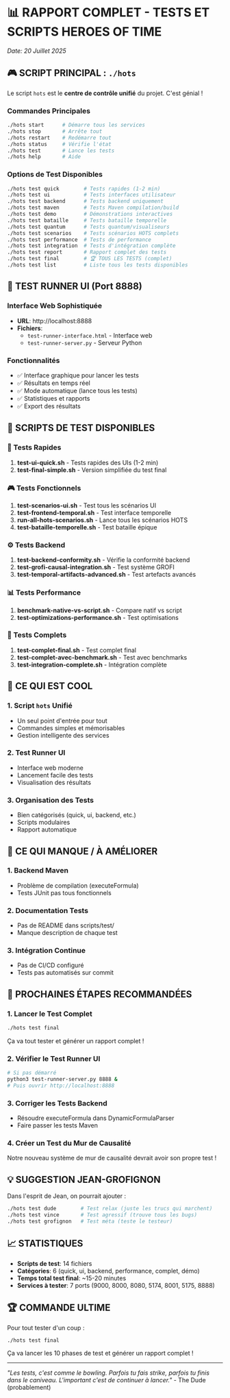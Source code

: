 # 📊 RAPPORT COMPLET - TESTS ET SCRIPTS HEROES OF TIME
*Date: 20 Juillet 2025*

## 🎮 SCRIPT PRINCIPAL : `./hots`

Le script `hots` est le **centre de contrôle unifié** du projet. C'est génial !

### Commandes Principales
```bash
./hots start      # Démarre tous les services
./hots stop       # Arrête tout
./hots restart    # Redémarre tout
./hots status     # Vérifie l'état
./hots test       # Lance les tests
./hots help       # Aide
```

### Options de Test Disponibles
```bash
./hots test quick        # Tests rapides (1-2 min)
./hots test ui           # Tests interfaces utilisateur
./hots test backend      # Tests backend uniquement
./hots test maven        # Tests Maven compilation/build
./hots test demo         # Démonstrations interactives
./hots test bataille     # Tests bataille temporelle
./hots test quantum      # Tests quantum/visualiseurs
./hots test scenarios    # Tests scénarios HOTS complets
./hots test performance  # Tests de performance
./hots test integration  # Tests d'intégration complète
./hots test report       # Rapport complet des tests
./hots test final        # 🏆 TOUS LES TESTS (complet)
./hots test list         # Liste tous les tests disponibles
```

## 🧪 TEST RUNNER UI (Port 8888)

### Interface Web Sophistiquée
- **URL**: http://localhost:8888
- **Fichiers**:
  - `test-runner-interface.html` - Interface web
  - `test-runner-server.py` - Serveur Python

### Fonctionnalités
- ✅ Interface graphique pour lancer les tests
- ✅ Résultats en temps réel
- ✅ Mode automatique (lance tous les tests)
- ✅ Statistiques et rapports
- ✅ Export des résultats

## 📁 SCRIPTS DE TEST DISPONIBLES

### 🚀 Tests Rapides
1. **test-ui-quick.sh** - Tests rapides des UIs (1-2 min)
2. **test-final-simple.sh** - Version simplifiée du test final

### 🎮 Tests Fonctionnels
1. **test-scenarios-ui.sh** - Test tous les scénarios UI
2. **test-frontend-temporal.sh** - Test interface temporelle
3. **run-all-hots-scenarios.sh** - Lance tous les scénarios HOTS
4. **test-bataille-temporelle.sh** - Test bataille épique

### ⚙️ Tests Backend
1. **test-backend-conformity.sh** - Vérifie la conformité backend
2. **test-grofi-causal-integration.sh** - Test système GROFI
3. **test-temporal-artifacts-advanced.sh** - Test artefacts avancés

### 📊 Tests Performance
1. **benchmark-native-vs-script.sh** - Compare natif vs script
2. **test-optimizations-performance.sh** - Test optimisations

### 🔗 Tests Complets
1. **test-complet-final.sh** - Test complet final
2. **test-complet-avec-benchmark.sh** - Test avec benchmarks
3. **test-integration-complete.sh** - Intégration complète

## 🌟 CE QUI EST COOL

### 1. Script `hots` Unifié
- Un seul point d'entrée pour tout
- Commandes simples et mémorisables
- Gestion intelligente des services

### 2. Test Runner UI
- Interface web moderne
- Lancement facile des tests
- Visualisation des résultats

### 3. Organisation des Tests
- Bien catégorisés (quick, ui, backend, etc.)
- Scripts modulaires
- Rapport automatique

## 🚨 CE QUI MANQUE / À AMÉLIORER

### 1. Backend Maven
- Problème de compilation (executeFormula)
- Tests JUnit pas tous fonctionnels

### 2. Documentation Tests
- Pas de README dans scripts/test/
- Manque description de chaque test

### 3. Intégration Continue
- Pas de CI/CD configuré
- Tests pas automatisés sur commit

## 🎯 PROCHAINES ÉTAPES RECOMMANDÉES

### 1. Lancer le Test Complet
```bash
./hots test final
```
Ça va tout tester et générer un rapport complet !

### 2. Vérifier le Test Runner UI
```bash
# Si pas démarré
python3 test-runner-server.py 8888 &
# Puis ouvrir http://localhost:8888
```

### 3. Corriger les Tests Backend
- Résoudre executeFormula dans DynamicFormulaParser
- Faire passer les tests Maven

### 4. Créer un Test du Mur de Causalité
Notre nouveau système de mur de causalité devrait avoir son propre test !

## 💡 SUGGESTION JEAN-GROFIGNON

Dans l'esprit de Jean, on pourrait ajouter :

```bash
./hots test dude        # Test relax (juste les trucs qui marchent)
./hots test vince       # Test agressif (trouve tous les bugs)
./hots test grofignon   # Test méta (teste le testeur)
```

## 📈 STATISTIQUES

- **Scripts de test**: 14 fichiers
- **Catégories**: 6 (quick, ui, backend, performance, complet, démo)
- **Temps total test final**: ~15-20 minutes
- **Services à tester**: 7 ports (9000, 8000, 8080, 5174, 8001, 5175, 8888)

## 🏆 COMMANDE ULTIME

Pour tout tester d'un coup :
```bash
./hots test final
```

Ça va lancer les 10 phases de test et générer un rapport complet !

---

*"Les tests, c'est comme le bowling. Parfois tu fais strike, parfois tu finis dans le caniveau. L'important c'est de continuer à lancer."* - The Dude (probablement) 